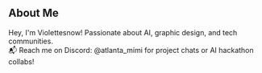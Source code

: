 ## About Me
Hey, I'm Violettesnow! Passionate about AI, graphic design, and tech communities.  
📬 Reach me on Discord: @atlanta_mimi for project chats or AI hackathon collabs!
